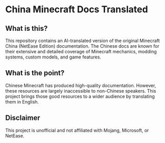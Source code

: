 # China Minecraft Docs Translated

## What is this?

This repository contains an AI-translated version of the original Minecraft China (NetEase Edition) documentation. The Chinese docs are known for their extensive and detailed coverage of Minecraft mechanics, modding systems, custom models, and game features.

## What is the point?

Chinese Minecraft has produced high-quality documentation. However, these resources are largely inaccessible to non-Chinese speakers. This project brings those good resources to a wider audience by translating them in English.

## Disclaimer

This project is unofficial and not affiliated with Mojang, Microsoft, or NetEase.
